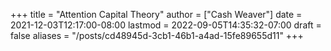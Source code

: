 +++
title = "Attention Capital Theory"
author = ["Cash Weaver"]
date = 2021-12-03T12:17:00-08:00
lastmod = 2022-09-05T14:35:32-07:00
draft = false
aliases = "/posts/cd48945d-3cb1-46b1-a4ad-15fe89655d11"
+++
